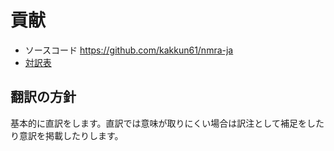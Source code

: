 # 貢献

- ソースコード <https://github.com/kakkun61/nmra-ja>
- [対訳表](GLOSSARY.md)

## 翻訳の方針

基本的に直訳をします。直訳では意味が取りにくい場合は訳注として補足をしたり意訳を掲載したりします。
